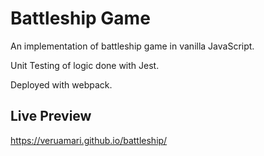 # Battleship Game
An implementation of battleship game in vanilla JavaScript.

Unit Testing of logic done with Jest.

Deployed with webpack.

## Live Preview
https://veruamari.github.io/battleship/
